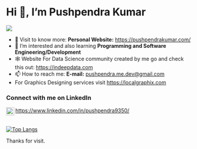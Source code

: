                                               
                                              
                                              
# Hi 👋, I’m Pushpendra Kumar
<!-- ### Upcoming Data Scientist -->
![](https://komarev.com/ghpvc/?username=Pushpendra9350&color=blue)
- 👀 Visit to know more: **Personal Website:** https://pushpendrakumar.com/
- 👀 I’m interested and also learning **Programming and Software Engineering/Development** 
- 🕸 Website For Data Science community created by me go and check this out: https://indeepdata.com 
- 📫 How to reach me: **E-mail:** pushpendra.me.dev@gmail.com
- For Graphics Designing services visit https://localgraphix.com

### Connect with me on LinkedIn
<!-- **LinkedIn:** https://www.linkedin.com/in/pushpendra9350/ -->
<img align="left" alt = "pushpendra9350 | LinkedIn" width="22px" src="https://cdn.jsdelivr.net/npm/simple-icons@3/icons/linkedin.svg" />https://www.linkedin.com/in/pushpendra9350/
<br><br><br>
[![Top Langs](https://github-readme-stats.vercel.app/api/top-langs/?username=pushpendra9350&layout=compact)](https://github.com/anuraghazra/github-readme-stats)
<!-- 
[![Readme Card](https://github-readme-stats.vercel.app/api/pin/?username=anuraghazra&repo=github-readme-stats)](https://github.com/anuraghazra/github-readme-stats)
![Anurag's GitHub stats](https://github-readme-stats.vercel.app/api?username=pushpendra9350&show_icons=true&hide=contribs,prs,issues) -->
Thanks for visit.
<!---
Pushpendra9350/Pushpendra9350 is a ✨ special ✨ repository because its `README.md` (this file) appears on your GitHub profile.
You can click the Preview link to take a look at your changes.
--->
